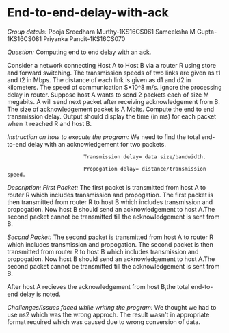 # End-to-end-delay-with-ack

*Group details:*
Pooja Sreedhara Murthy-1KS16CS061
Sameeksha M Gupta-1KS16CS081
Priyanka Pandit-1KS16CS070

*Question:*
Computing end to end delay with an ack.

Consider a network connecting Host A to Host B via a router R using store and forward switching. The transmission speeds of two links are given as t1 and t2 in Mbps. The distance of each link is given as d1 and d2 in kilometers. The speed of communication S*10^8 m/s. Ignore the processing delay in router. Suppose host A wants to send 2 packets each of size M megabits. A will send next packet after receiving acknowledgement from B. The size of acknowledgement packet is A Mbits. Compute the end to end transmission delay. Output should display the time (in ms) for each packet when it reached R and host B.

*Instruction on how to execute the program:*
We need to find the total end-to-end delay with an acknowledgement for two packets.

                             Transmission delay= data size/bandwidth.
                             
                             Propogation delay= distance/transmission speed. 
*Description:*
*First Packet:*
The first packet is transmitted from host A to router R which includes transmission and propogation.
The first packet is then transmitted from router R to host B which includes transmission and propogation.
Now host B should send an acknowledgement to host A.The second packet cannot be transmitted till the acknowledgement is sent from B.

*Second Packet:*
The second packet is transmitted from host A to router R which includes transmission and propogation.
The second packet is then transmitted from router R to host B which includes transmission and propogation.
Now host B should send an acknowledgement to host A.The second packet cannot be transmitted till the acknowledgement is sent from B.

After host A recieves the acknowledgement from host B,the total end-to-end delay is noted.

*Challenges/Issues faced while writing the program:*
We thought we had to use ns2 which was the wrong approch.
The result wasn't in appropriate format required which was caused due to wrong conversion of data.


